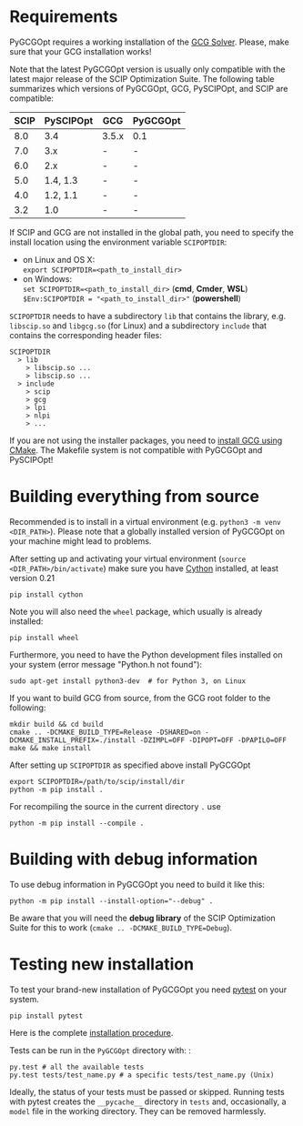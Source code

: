 Requirements
============

PyGCGOpt requires a working installation of the [GCG Solver](https://gcg.or.rwth-aachen.de/). Please, make sure that your GCG installation works!

Note that the latest PyGCGOpt version is usually only compatible with the latest major release of the SCIP Optimization Suite.
The following table summarizes which versions of PyGCGOpt, GCG, PySCIPOpt, and SCIP are compatible:

|SCIP| PySCIPOpt | GCG | PyGCGOpt
|----|----|----|----|
8.0 | 3.4 | 3.5.x | 0.1 |
7.0 | 3.x | - | - |
6.0 | 2.x | - | - |
5.0 | 1.4, 1.3 | - | - |
4.0 | 1.2, 1.1 | - | - |
3.2 | 1.0 | - | - |

If SCIP and GCG are not installed in the global path,
you need to specify the install location using the environment variable
`SCIPOPTDIR`:

-   on Linux and OS X:\
    `export SCIPOPTDIR=<path_to_install_dir>`
-   on Windows:\
    `set SCIPOPTDIR=<path_to_install_dir>` (**cmd**, **Cmder**, **WSL**)\
    `$Env:SCIPOPTDIR = "<path_to_install_dir>"` (**powershell**)

`SCIPOPTDIR` needs to have a subdirectory `lib` that contains the
library, e.g. `libscip.so` and `libgcg.so` (for Linux) and a subdirectory `include` that
contains the corresponding header files:

    SCIPOPTDIR
      > lib
        > libscip.so ...
        > libscip.so ...
      > include
        > scip
        > gcg
        > lpi
        > nlpi
        > ...

If you are not using the installer packages, you need to [install GCG using CMake](https://gcg.or.rwth-aachen.de/dev/doc-3.1.0/install-manually.html).
The Makefile system is not compatible with PyGCGOpt and PySCIPOpt!


Building everything from source
===============================

Recommended is to install in a virtual environment (e.g. `python3 -m venv <DIR_PATH>`).
Please note that a globally installed version of PyGCGOpt on your machine might lead to problems.

After setting up and activating your virtual environment (`source <DIR_PATH>/bin/activate`) make sure you have [Cython](http://cython.org/) installed, at least version 0.21

    pip install cython

Note you will also need the `wheel` package, which usually is already installed:

    pip install wheel

Furthermore, you need to have the Python
development files installed on your system (error message "Python.h not
found"):

    sudo apt-get install python3-dev  # for Python 3, on Linux

If you want to build GCG from source, from the GCG root folder to the following:

    mkdir build && cd build
    cmake .. -DCMAKE_BUILD_TYPE=Release -DSHARED=on -DCMAKE_INSTALL_PREFIX=./install -DZIMPL=OFF -DIPOPT=OFF -DPAPILO=OFF
    make && make install

After setting up `SCIPOPTDIR` as specified above install PyGCGOpt

    export SCIPOPTDIR=/path/to/scip/install/dir
    python -m pip install .

For recompiling the source in the current directory `.` use

    python -m pip install --compile .

Building with debug information
===============================

To use debug information in PyGCGOpt you need to build it like this:

    python -m pip install --install-option="--debug" .

Be aware that you will need the **debug library** of the SCIP
Optimization Suite for this to work
(`cmake .. -DCMAKE_BUILD_TYPE=Debug`).

Testing new installation
========================

To test your brand-new installation of PyGCGOpt you need
[pytest](https://pytest.org/) on your system.

    pip install pytest

Here is the complete [installation
procedure](https://docs.pytest.org/en/latest/getting-started.html).

Tests can be run in the `PyGCGOpt` directory with: :

    py.test # all the available tests
    py.test tests/test_name.py # a specific tests/test_name.py (Unix)

Ideally, the status of your tests must be passed or skipped. Running
tests with pytest creates the `__pycache__` directory in `tests` and,
occasionally, a `model` file in the working directory. They can be
removed harmlessly.
